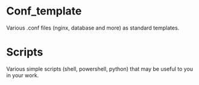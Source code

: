 # Conf_template

Various .conf files (nginx, database and more) as standard templates.


# Scripts

Various simple scripts (shell, powershell, python) that may be useful to you in your work.
